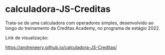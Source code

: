 # calculadora-JS-Creditas

Trata-se de uma calculadora com operadores simples, desenvolvido ao longo do treinamento da Creditas Academy, no programa de estágio 2022. 

Link de visualização: 

https://andreneery.github.io/calculadora-JS-Creditas/
